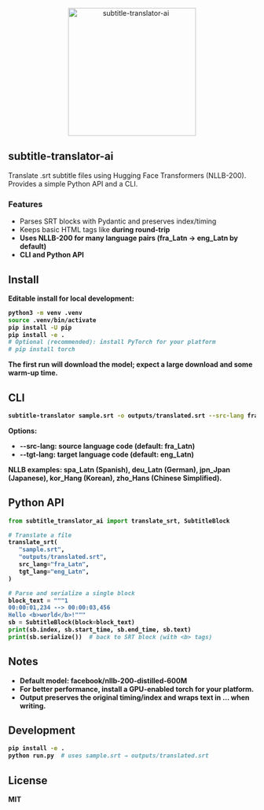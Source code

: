 <p align="center">
  <img src="assets/logo.svg" alt="subtitle-translator-ai" width="260">
</p>

## subtitle-translator-ai

Translate .srt subtitle files using Hugging Face Transformers (NLLB-200). Provides a simple Python API and a CLI.

### Features

- Parses SRT blocks with Pydantic and preserves index/timing
- Keeps basic HTML tags like <b> during round-trip
- Uses NLLB-200 for many language pairs (fra_Latn → eng_Latn by default)
- CLI and Python API

## Install

Editable install for local development:

```bash
python3 -m venv .venv
source .venv/bin/activate
pip install -U pip
pip install -e .
# Optional (recommended): install PyTorch for your platform
# pip install torch
```

The first run will download the model; expect a large download and some warm-up time.

## CLI

```bash
subtitle-translator sample.srt -o outputs/translated.srt --src-lang fra_Latn --tgt-lang eng_Latn
```

Options:

- --src-lang: source language code (default: fra_Latn)
- --tgt-lang: target language code (default: eng_Latn)

NLLB examples: spa_Latn (Spanish), deu_Latn (German), jpn_Jpan (Japanese), kor_Hang (Korean), zho_Hans (Chinese Simplified).

## Python API

```python
from subtitle_translator_ai import translate_srt, SubtitleBlock

# Translate a file
translate_srt(
   "sample.srt",
   "outputs/translated.srt",
   src_lang="fra_Latn",
   tgt_lang="eng_Latn",
)

# Parse and serialize a single block
block_text = """1
00:00:01,234 --> 00:00:03,456
Hello <b>world</b>!"""
sb = SubtitleBlock(block=block_text)
print(sb.index, sb.start_time, sb.end_time, sb.text)
print(sb.serialize())  # back to SRT block (with <b> tags)
```

## Notes

- Default model: facebook/nllb-200-distilled-600M
- For better performance, install a GPU-enabled torch for your platform.
- Output preserves the original timing/index and wraps text in <b>…</b> when writing.

## Development

```bash
pip install -e .
python run.py  # uses sample.srt → outputs/translated.srt
```

## License

MIT
